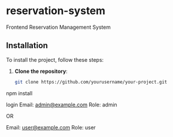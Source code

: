 # reservation-system
Frontend Reservation Management System

## Installation

To install the project, follow these steps:

1. **Clone the repository**:
   ```bash
   git clone https://github.com/yourusername/your-project.git

npm install

login 
Email: admin@example.com
Role: admin

   OR
 
Email: user@example.com
Role: user
